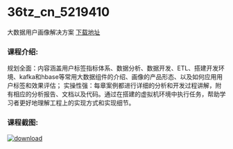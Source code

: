 # 36tz_cn_5219410
大数据用户画像解决方案
[下载地址](http://www.36tz.cn/article/5219410 "下载地址")
### 课程介绍:
规划全面：内容涵盖用户标签指标体系、数据分析、数据开发、ETL、搭建开发环境、kafka和hbase等常用大数据组件的介绍、画像的产品形态、以及如何应用用户标签和效果评估；
实操性强：每章案例都进行详细的分析和开发过程讲解，附有相应的分析报告、文档以及代码。通过在搭建的虚拟机环境中执行任务，帮助学习者更好地理解工程上的实现方式和实现细节。

### 课程截图:
[![download](http://36tz.cn/muke_img/2021_04_2-24.png "下载地址")](http://www.36tz.cn "下载地址")

